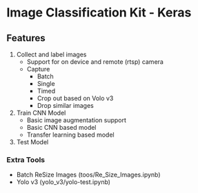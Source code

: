 # Image Classification Kit - Keras

## Features
1. Collect and label images
   - Support for on device and remote (rtsp) camera
   - Capture
     - Batch
     - Single
     - Timed
     - Crop out based on Volo v3
     - Drop similar images
2. Train CNN Model
   - Basic image augmentation support 
   - Basic CNN based model
   - Transfer learning based model
3. Test Model


### Extra Tools
- Batch ReSize Images (toos/Re_Size_Images.ipynb)
- Yolo v3 (yolo_v3/yolo-test.ipynb)
